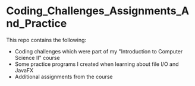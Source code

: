 # Coding_Challenges_Assignments_And_Practice

This repo contains the following:

* Coding challenges which were part of my "Introduction to Computer Science II" course
* Some practice programs I created when learning about file I/O and JavaFX
* Additional assignments from the course
